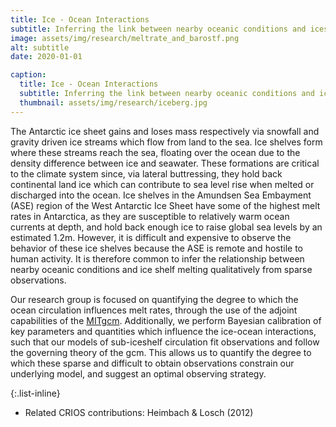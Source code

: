 ```yaml
---
title: Ice - Ocean Interactions
subtitle: Inferring the link between nearby oceanic conditions and iceshelf melting in Antarctica
image: assets/img/research/meltrate_and_barostf.png
alt: subtitle
date: 2020-01-01

caption:
  title: Ice - Ocean Interactions
  subtitle: Inferring the link between nearby oceanic conditions and iceshelf melting in Antarctica
  thumbnail: assets/img/research/iceberg.jpg
---
```


The Antarctic ice sheet gains and loses mass respectively via snowfall and
gravity driven ice streams which flow from land to the sea.
Ice shelves form where these streams reach the sea, floating over the ocean due
to the density difference between ice and seawater.
These formations are critical to the climate system since, via lateral
buttressing, they hold back continental land ice which can contribute to sea
level rise when melted or discharged into the ocean.
Ice shelves in the Amundsen Sea Embayment (ASE) region of the West Antarctic Ice
Sheet have some of the highest melt rates in Antarctica, as they are susceptible
to relatively warm ocean currents at depth, and hold back enough
ice to raise global sea levels by an estimated 1.2m.
However, it is difficult and expensive to observe the behavior of these ice
shelves because the ASE is remote and hostile to human activity.
It is therefore common to infer the relationship between nearby oceanic
conditions and ice shelf melting qualitatively from sparse observations.

Our research group is focused on quantifying the degree to which the ocean
circulation influences melt rates, through the use of the adjoint capabilities
of the [MITgcm](https://mitgcm.readthedocs.io/en/latest/).
Additionally, we perform Bayesian calibration of key parameters and
quantities which influence the ice-ocean interactions, such that our models of
sub-iceshelf circulation fit observations and follow the governing theory of the
gcm.
This allows us to quantify the degree to which these sparse and difficult to
obtain observations constrain our underlying model, and suggest an optimal
observing strategy.



{:.list-inline}
- Related CRIOS contributions: Heimbach & Losch (2012)

